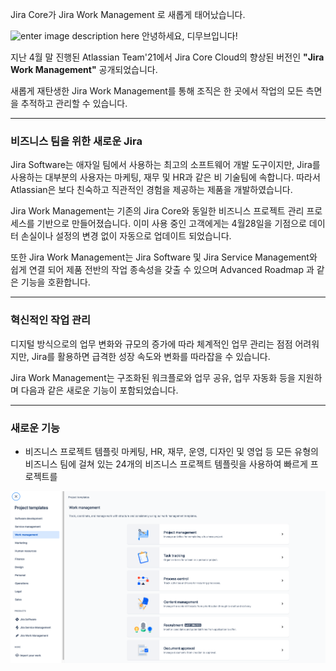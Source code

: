 Jira Core가 Jira Work Management 로 새롭게 태어났습니다. 

![enter image description here](https://i1.wp.com/atlassianblog.wpengine.com/wp-content/uploads/2021/04/download-2.png?resize=1560,760&ssl=1)
안녕하세요, 디무브입니다!

지난 4월 말 진행된 Atlassian Team'21에서 Jira Core Cloud의 향상된 버전인 **"Jira Work Management"** 공개되었습니다. 

새롭게 재탄생한 Jira Work Management를 통해 조직은 한 곳에서 작업의 모든 측면을 추적하고 관리할 수 있습니다. 

---
### 비즈니스 팀을 위한 새로운 Jira 

Jira Software는 애자일 팀에서 사용하는 최고의 소프트웨어 개발 도구이지만, Jira를 사용하는 대부분의 사용자는 마케팅, 재무 및 HR과 같은 비 기술팀에 속합니다. 
따라서 Atlassian은 보다 친숙하고 직관적인 경험을 제공하는 제품을 개발하였습니다. 

Jira Work Management는 기존의 Jira Core와 동일한 비즈니스 프로젝트 관리 프로세스를 기반으로 만들어졌습니다. 
이미 사용 중인 고객에게는 4월28일을 기점으로 데이터 손실이나 설정의 변경 없이 자동으로 업데이트 되었습니다. 

또한 Jira Work Management는 Jira Software 및 Jira Service Management와 쉽게 연결 되어 제품 전반의 작업 종속성을 갖출 수 있으며 Advanced Roadmap 과 같은 기능을 호환합니다. 

---

### 혁신적인 작업 관리

디지털 방식으로의 업무 변화와 규모의 증가에 따라 체계적인 업무 관리는 점점 어려워지만, Jira를 활용하면 급격한 성장 속도와 변화를 따라잡을 수 있습니다. 

Jira Work Management는 구조화된 워크플로와 업무 공유, 업무 자동화 등을 지원하며 다음과 같은 새로운 기능이 포함되었습니다.

---
### 새로운 기능

 - 비즈니스 프로젝트 템플릿
   마케팅, HR, 재무, 운영, 디자인 및 영업 등 모든 유형의 비즈니스 팀에 걸쳐 있는 24개의 비즈니스 프로젝트 템플릿을 사용하여 빠르게 프로젝트를 

![enter image description here](https://github.com/dmove-kr/dmove-kr.github.io/blob/main/assets/images/banners/Project_Template.png)

<!--stackedit_data:
eyJoaXN0b3J5IjpbLTE0NzgzMDEwOTIsLTE2NzA4MDE1OTIsMT
E2MDk5MTAyLDc2MzMxMDAxNCw2NjM4NTQ1MDcsLTE4OTE1NjM0
NzcsLTk4MzQzNzYyMSwxMjk4MDgyNTU5LC04MTU2MTA3MTRdfQ
==
-->